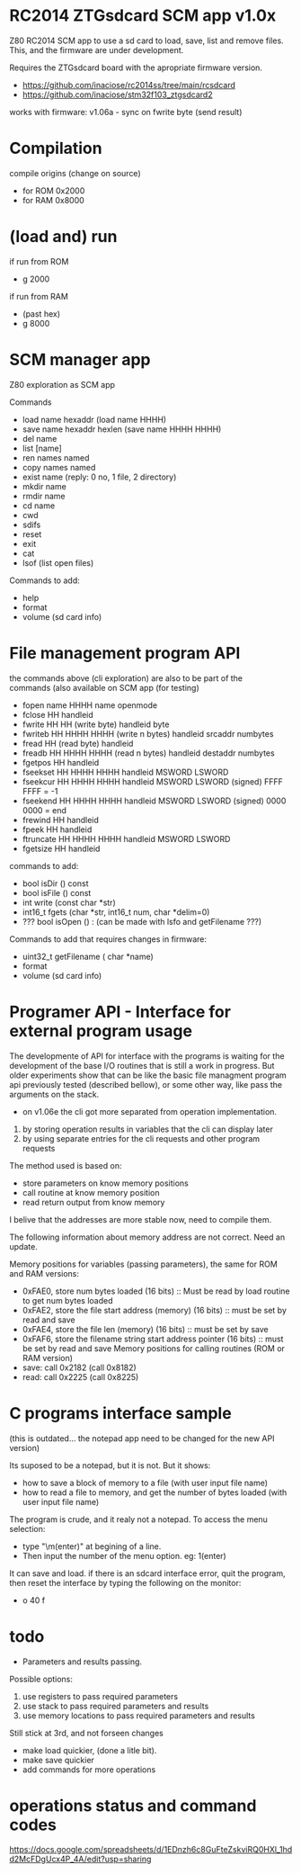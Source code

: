 # RC2014 ZTGsdcard SCM app v1.0x 
Z80 RC2014 SCM app to use a sd card to load, save, list and remove files.
This, and the firmware are under development.

Requires the ZTGsdcard board with the apropriate firmware version.
- https://github.com/inaciose/rc2014ss/tree/main/rcsdcard
- https://github.com/inaciose/stm32f103_ztgsdcard2

works with firmware: v1.06a - sync on fwrite byte (send result)

# Compilation
compile origins (change on source)
- for ROM 0x2000
- for RAM 0x8000

# (load and) run
if run from ROM
- g 2000

if run from RAM
- (past hex)
- g 8000

# SCM manager app 

Z80 exploration as SCM app 

Commands   
- load name hexaddr (load name HHHH)
- save name hexaddr hexlen (save name HHHH HHHH)
- del name
- list [name]
- ren names named
- copy names named
- exist name (reply: 0 no, 1 file, 2 directory)
- mkdir name 
- rmdir name
- cd name
- cwd
- sdifs
- reset
- exit
- cat
- lsof (list open files)

Commands to add:  
- help
- format
- volume (sd card info)

# File management program API
the commands above (cli exploration) are also to be part of the  
commands (also available on SCM app (for testing)  
- fopen name HHHH                             name openmode
- fclose HH                                   handleid
- fwrite HH HH (write byte)                   handleid byte
- fwriteb HH HHHH HHHH (write n bytes)        handleid srcaddr numbytes
- fread HH (read byte)                        handleid 
- freadb HH HHHH HHHH (read n bytes)          handleid destaddr numbytes
- fgetpos HH                                  handleid
- fseekset HH HHHH HHHH                       handleid 	MSWORD LSWORD
- fseekcur HH HHHH HHHH                       handleid 	MSWORD LSWORD (signed) FFFF FFFF = -1
- fseekend HH HHHH HHHH                       handleid 	MSWORD LSWORD (signed) 0000 0000 = end
- frewind HH                                  handleid
- fpeek HH                                    handleid
- ftruncate HH HHHH HHHH                      handleid 	MSWORD LSWORD
- fgetsize HH                                 handleid

commands to add:  
- bool 	isDir () const
- bool 	isFile () const
- int 	write (const char *str)
- int16_t 	fgets (char *str, int16_t num, char *delim=0)
- ??? bool 	isOpen () : (can be made with lsfo and getFilename ???)

Commands to add that requires changes in firmware:  
- uint32_t 	getFilename	( char *name)	
- format
- volume (sd card info)

# Programer API - Interface for external program usage
The developmente of API for interface with the programs is waiting for the development of the base I/O routines that is still a work in progress.
But older experiments show that can be like the basic file managment program api previously tested (described bellow), or some other way, like pass the arguments on the stack.

- on v1.06e the cli got more separated from operation implementation.
1. by storing operation results in variables that the cli can display later
3. by using separate entries for the cli requests and other program requests

The method used is based on:
- store parameters on know memory positions
- call routine at know memory position
- read return output from know memory

I belive that the addresses are more stable now, need to compile them.

The following information about memory address are not correct. Need an update.

Memory positions for variables (passing parameters), the same for ROM and RAM versions:
- 0xFAE0, store num bytes loaded (16 bits) :: Must be read by load routine to get num bytes loaded
- 0xFAE2, store the file start address (memory) (16 bits) :: must be set by read and save
- 0xFAE4, store the file len (memory) (16 bits) :: must be set by save
- 0xFAF6, store the filename string start address pointer (16 bits) :: must be set by read and save
Memory positions for calling routines (ROM or RAM version)
- save: call 0x2182 (call 0x8182)
- read: call 0x2225 (call 0x8225)


# C programs interface sample
(this is outdated... the notepad app need to be changed for the new API version)

Its suposed to be a notepad, but it is not. But it shows:
- how to save a block of memory to a file (with user input file name)
- how to read a file to memory, and get the number of bytes loaded (with user input file name)

The program is crude, and it realy not a notepad. 
To access the menu selection: 
- type "\m(enter)" at begining of a line.
- Then input the number of the menu option. eg: 1(enter)

It can save and load.
if there is an sdcard interface error, quit the program, then reset the interface by typing the following on the monitor:
- o 40 f

# todo
- Parameters and results passing.  

Possible options:
1. use registers to pass required parameters
2. use stack to pass required parameters and results
3. use memory locations to pass required parameters and results

Still stick at 3rd, and not forseen changes  

- make load quickier, (done a litle bit).
- make save quickier
- add commands for more operations

# operations status and command codes
https://docs.google.com/spreadsheets/d/1EDnzh6c8GuFteZskviRQ0HXl_1hdd2McFDgUcx4P_4A/edit?usp=sharing
